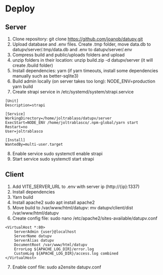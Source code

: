 # Deploy

## Server

1. Clone repository: git clone https://github.com/joanob/datupv.git
2. Upload database and .env files. Create .tmp folder, move data.db to datupv/server/.tmp/data.db and .env to datupv/server/.env
3. Compress build and public/uploads folders and upload
4. unzip folders in their location: unzip build.zip -d datupv/server (it will create /build folder)
5. Install dependencies: yarn (if yarn timeouts, install some dependencies manually such as better-sqlite3)
6. Build admin locally (on server takes too long): NODE_ENV=production yarn build
7. Create strapi service in /etc/systemd/system/strapi.service

```
[Unit]
Description=strapi

[Service]
WorkingDirectory=/home/joltrablaso/datupv/server
ExecStart=NODE_ENV /home/joltrablasco/.npm-global/yarn start
Restart=no
User=joltrablasco

[Install]
WantedBy=multi-user.target
```

8. Enable service sudo systemctl enable strapi
9. Start service sudo systemctl start strapi

## Client

1. Add VITE_SERVER_URL to .env with server ip (http://{ip}:1337)
2. Install dependencies
3. Yarn build
4. Install apache2 sudo apt install apache2
5. Move build to /var/www/html/datupv: mv datupv/client/dist /var/www/html/datupv
6. Create config file: sudo nano /etc/apache2/sites-available/datupv.conf

```
<VirtualHost *:80>
    ServerAdmin {user}@localhost
    ServerName datupv
    ServerAlias datupv
    DocumentRoot /var/www/html/datupv
    ErrorLog ${APACHE_LOG_DIR}/error.log
    CustomLog ${APACHE_LOG_DIR}/access.log combined
</VirtualHost>
```

7. Enable conf file: sudo a2ensite datupv.conf
